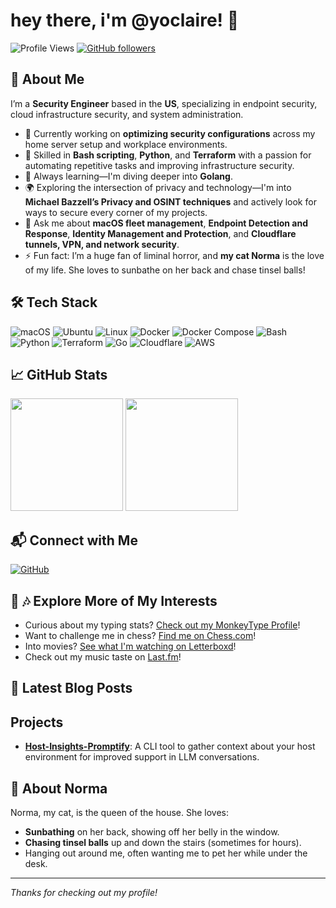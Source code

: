 # hey there, i'm @yoclaire! 👋

![Profile Views](https://komarev.com/ghpvc/?username=yourusername&color=blueviolet)
[![GitHub followers](https://img.shields.io/github/followers/yourusername.svg?style=social&label=Follow)](https://github.com/yourusername?tab=followers)

## 🚀 About Me

I’m a **Security Engineer** based in the **US**, specializing in endpoint security, cloud infrastructure security, and system administration.

- 🔐 Currently working on **optimizing security configurations** across my home server setup and workplace environments.
- 🔧 Skilled in **Bash scripting**, **Python**, and **Terraform** with a passion for automating repetitive tasks and improving infrastructure security.
- 🌱 Always learning—I'm diving deeper into **Golang**.
- 🌍 Exploring the intersection of privacy and technology—I'm into **Michael Bazzell’s Privacy and OSINT techniques** and actively look for ways to secure every corner of my projects.
- 💬 Ask me about **macOS fleet management**, **Endpoint Detection and Response**, **Identity Management and Protection**, and **Cloudflare tunnels, VPN, and network security**.
- ⚡ Fun fact: I’m a huge fan of liminal horror, and **my cat Norma** is the love of my life. She loves to sunbathe on her back and chase tinsel balls!

## 🛠️ Tech Stack

![macOS](https://img.shields.io/badge/macOS-000000?style=flat&logo=apple&logoColor=white)
![Ubuntu](https://img.shields.io/badge/Ubuntu-E95420?style=flat&logo=ubuntu&logoColor=white)
![Linux](https://img.shields.io/badge/Linux-FCC624?style=flat&logo=linux&logoColor=black)
![Docker](https://img.shields.io/badge/Docker-2496ED?style=flat&logo=docker&logoColor=white)
![Docker Compose](https://img.shields.io/badge/Docker_Compose-2496ED?style=flat&logo=docker&logoColor=white)
![Bash](https://img.shields.io/badge/Bash-4EAA25?style=flat&logo=gnu-bash&logoColor=white)
![Python](https://img.shields.io/badge/Python-3776AB?style=flat&logo=python&logoColor=white)
![Terraform](https://img.shields.io/badge/Terraform-623CE4?style=flat&logo=terraform&logoColor=white)
![Go](https://img.shields.io/badge/Go-00ADD8?style=flat&logo=go&logoColor=white)
![Cloudflare](https://img.shields.io/badge/Cloudflare-F38020?style=flat&logo=cloudflare&logoColor=white)
![AWS](https://img.shields.io/badge/AWS-FF9900?style=flat&logo=amazon-aws&logoColor=white)

## 📈 GitHub Stats

<div>
  <img height="180em" src="https://github-readme-streak-stats.herokuapp.com/?user=yoclaire&hide_border=true" />
  <img height="180em" src="https://github-readme-stats.vercel.app/api/top-langs/?username=yoclaire&exclude_repo=yoclaire.github.io&show_icons=true&hide_border=true&layout=compact&langs_count=8"/>
</div>

## 📬 Connect with Me

[![GitHub](https://img.shields.io/badge/Like_recursion%3F-100000?style=flat&logo=github&logoColor=white)](https://github.com/yoclaire)

## 🎥 🎶 Explore More of My Interests

- Curious about my typing stats? [Check out my MonkeyType Profile](https://monkeytype.com/profile/yoclaire)!
- Want to challenge me in chess? [Find me on Chess.com](https://www.chess.com/member/yoclaire)!
- Into movies? [See what I'm watching on Letterboxd](https://letterboxd.com/iamingrid/)!
- Check out my music taste on [Last.fm](https://www.last.fm/user/punkbunniebabe)!

## 📝 Latest Blog Posts

<!-- BLOG-POST-LIST:START -->
<!-- BLOG-POST-LIST:END -->

## Projects

- **[Host-Insights-Promptify](https://github.com/yoclaire/host-insights-promptify)**: A CLI tool to gather context about your host environment for improved support in LLM conversations.

## 🐾 About Norma

Norma, my cat, is the queen of the house. She loves:
- **Sunbathing** on her back, showing off her belly in the window.
- **Chasing tinsel balls** up and down the stairs (sometimes for hours).
- Hanging out around me, often wanting me to pet her while under the desk.

---

*Thanks for checking out my profile!*

